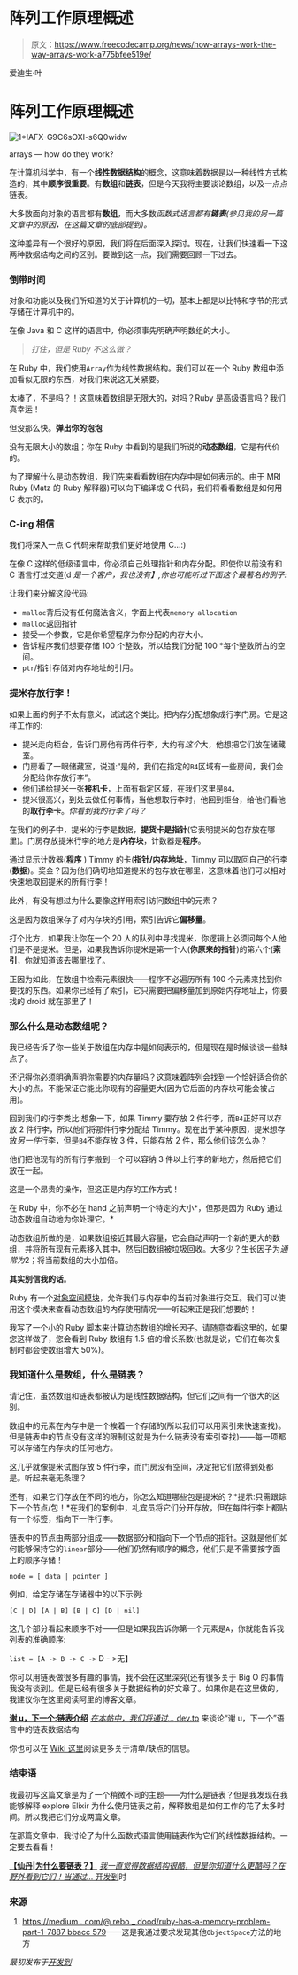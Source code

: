 # 阵列工作原理概述

> 原文：<https://www.freecodecamp.org/news/how-arrays-work-the-way-arrays-work-a775bfee519e/>

爱迪生·叶

# 阵列工作原理概述

![1*IAFX-G9C6sOXI-s6Q0widw](img/99c04979971bd427669f623fc6e7eb2b.png)

arrays — how do they work?

在计算机科学中，有一个**线性数据结构**的概念，这意味着数据是以一种线性方式构造的，其中**顺序很重要**。有**数组**和**链表**，但是今天我将主要谈论数组，以及一点点链表。

大多数面向对象的语言都有**数组**，而大多数*函数式语言都有**链表**(参见我的另一篇文章中的原因，在这篇文章的底部提到)。*

这种差异有一个很好的原因，我们将在后面深入探讨。现在，让我们快速看一下这两种数据结构之间的区别。要做到这一点，我们需要回顾一下过去。

### 倒带时间

对象和功能以及我们所知道的关于计算机的一切，基本上都是以比特和字节的形式存储在计算机中的。

在像 Java 和 C 这样的语言中，你必须事先明确声明数组的大小。

> *打住，但是 Ruby 不这么做？*

在 Ruby 中，我们使用`Array`作为线性数据结构。我们可以在一个 Ruby 数组中添加看似无限的东西，对我们来说这无关紧要。

太棒了，不是吗？！这意味着数组是无限大的，对吗？Ruby 是高级语言吗？我们真幸运！

但没那么快。**弹出你的泡泡**

没有无限大小的数组；你在 Ruby 中看到的是我们所说的**动态数组**，它是有代价的。

为了理解什么是动态数组，我们先来看看数组在内存中是如何表示的。由于 MRI Ruby (Matz 的 Ruby 解释器)可以向下编译成 C 代码，我们将看看数组是如何用 C 表示的。

### C-ing 相信

我们将深入一点 C 代码来帮助我们更好地使用 C…:)

在像 C 这样的低级语言中，你必须自己处理指针和内存分配。即使你以前没有和 C 语言打过交道(d *是一个客户，我也没有】,你也可能听过下面这个最著名的例子:*

让我们来分解这段代码:

*   `malloc`背后没有任何魔法含义，字面上代表`memory allocation`
*   `malloc`返回指针
*   接受一个参数，它是你希望程序为你分配的内存大小。
*   告诉程序我们想要存储 100 个整数，所以给我们分配 100 *每个整数所占的空间。
*   `ptr`/指针存储对内存地址的引用。

### 提米存放行李！

如果上面的例子不太有意义，试试这个类比。把内存分配想象成行李门房。它是这样工作的:

*   提米走向柜台，告诉门房他有两件行李，大约有*这个*大，他想把它们放在储藏室。
*   门房看了一眼储藏室，说道:“是的，我们在指定的`B4`区域有一些房间，我们会分配给你存放行李”。
*   他们递给提米一张**接机卡**，上面有指定区域，在我们这里是`B4`。
*   提米很高兴，到处去做任何事情，当他想取行李时，他回到柜台，给他们看他的**取行李卡**。*你看到我的行李了吗？*

在我们的例子中，提米的行李是数据，**提货卡是指针**(它表明提米的包存放在哪里)。门房存放提米行李的地方是**内存块**，计数器是**程序**。

通过显示计数器(**程序** ) Timmy 的卡(**指针/内存地址**，Timmy 可以取回自己的行李(**数据**)。奖金？因为他们确切地知道提米的包存放在哪里，这意味着他们可以相对快速地取回提米的所有行李！

此外，有没有想过为什么要像这样用索引访问数组中的元素？

这是因为数组保存了对内存块的引用，索引告诉它**偏移量**。

打个比方，如果我让你在一个 20 人的队列中寻找提米，你逻辑上必须问每个人他们是不是提米。但是，如果我告诉你提米是第一个人(**你原来的指针**)的第六个(**索引**，你就知道该去哪里找了。

正因为如此，在数组中检索元素很快——程序不必遍历所有 100 个元素来找到你要找的东西。如果你已经有了索引，它只需要把偏移量加到原始内存地址上，你要找的 droid 就在那里了！

### 那么什么是动态数组呢？

我已经告诉了你一些关于数组在内存中是如何表示的，但是现在是时候谈谈一些缺点了。

还记得你必须明确声明你需要的内存量吗？这意味着阵列会找到一个恰好适合你的大小的点。不能保证它能比你现有的容量更大(因为它后面的内存块可能会被占用)。

回到我们的行李类比:想象一下，如果 Timmy 要存放 2 件行李，而`B4`正好可以存放 2 件行李，所以他们将那件行李分配给 Timmy。现在出于某种原因，提米想存放*另一件*行李，但是`B4`不能存放 3 件，只能存放 2 件，那么他们该怎么办？

他们把他现有的所有行李搬到一个可以容纳 3 件以上行李的新地方，然后把它们放在一起。

这是一个昂贵的操作，但这正是内存的工作方式！

在 Ruby 中，你不必在 hand 之前声明一个特定的大小*，但那是因为 Ruby 通过动态数组自动地为你处理它。*

动态数组所做的是，如果数组接近其最大容量，它会自动声明一个新的更大的数组，并将所有现有元素移入其中，然后旧数组被垃圾回收。大多少？生长因子为*通常为*2；将当前数组的大小加倍。

**其实别信我的话**。

Ruby 有一个[对象空间模块](https://ruby-doc.org/core-2.2.0/ObjectSpace.html)，允许我们与内存中的当前对象进行交互。我们可以使用这个模块来查看动态数组的内存使用情况——听起来正是我们想要的！

我写了一个小的 Ruby 脚本来计算动态数组的增长因子。请随意查看这里的，如果您这样做了，您会看到 Ruby 数组有 1.5 倍的增长系数(也就是说，它们在每次复制时都会使数组增大 50%)。

### 我知道什么是数组，什么是链表？

请记住，虽然数组和链表都被认为是线性数据结构，但它们之间有一个很大的区别。

数组中的元素在内存中是一个挨着一个存储的(所以我们可以用索引来快速查找)。但是链表中的节点没有这样的限制(这就是为什么链表没有索引查找)——每一项都可以存储在内存块的任何地方。

这几乎就像提米试图存放 5 件行李，而门房没有空间，决定把它们放得到处都是。听起来毫无条理？

还有，如果它们存放在不同的地方，你怎么知道哪些包是提米的？*提示:只需跟踪下一个节点/包！*在我们的案例中，礼宾员将它们分开存放，但在每件行李上都贴有一个标签，指向下一件行李。

链表中的节点由两部分组成——数据部分和指向下一个节点的指针。这就是他们如何能够保持它的`linear`部分——他们仍然有顺序的概念，他们只是不需要按字面上的顺序存储！

`node = [ data | pointer ]`

例如，给定存储在存储器中的以下示例:

`[C | D] [A | B] [B | C] [D | nil]`

这几个部分看起来顺序不对——但是如果我告诉你第一个元素是`A`，你就能告诉我列表的准确顺序:

`list = [A -> B -> C ->` D - >无】

你可以用链表做很多有趣的事情，我不会在这里深究(还有很多关于 Big O 的事情我没有谈到)。但是已经有很多关于数据结构的好文章了。如果你是在这里做的，我建议你在这里阅读阿里的博客文章。

[**谢 u，下一个:链表介绍**](https://dev.to/aspittel/thank-u-next-an-introduction-to-linked-lists-4pph)
[*在本帖中，我们将通过…* dev.to](https://dev.to/aspittel/thank-u-next-an-introduction-to-linked-lists-4pph) 来谈论“谢 u，下一个”语言中的链表数据结构

你也可以在 [Wiki 这里](https://en.wikipedia.org/wiki/Cons)阅读更多关于清单/缺点的信息。

### 结束语

我最初写这篇文章是为了一个稍微不同的主题——为什么是链表？但是我发现在我能够解释 explore Elixir 为什么使用链表之前，解释数组是如何工作的花了太多时间。所以我把它们分成两篇文章。

在那篇文章中，我讨论了为什么函数式语言使用链表作为它们的线性数据结构。一定要去看看！

[**【仙丹|为什么要链表？】**](https://dev.to/edisonywh/-elixir--why-linked-lists--1e9d)
[*我一直觉得数据结构很酷，但是你知道什么更酷吗？在野外看到它们！当通过…* 开发到](https://dev.to/edisonywh/-elixir--why-linked-lists--1e9d)时

### 来源

1.  [https://medium . com/@ rebo _ dood/ruby-has-a-memory-problem-part-1-7887 bbacc 579](https://medium.com/@rebo_dood/ruby-has-a-memory-problem-part-1-7887bbacc579)——这是我通过要求发现其他`ObjectSpace`方法的地方

*最初发布于[开发到](https://dev.to/edisonywh/how-arrays-work-the-way-arrays-work-3bpg)*